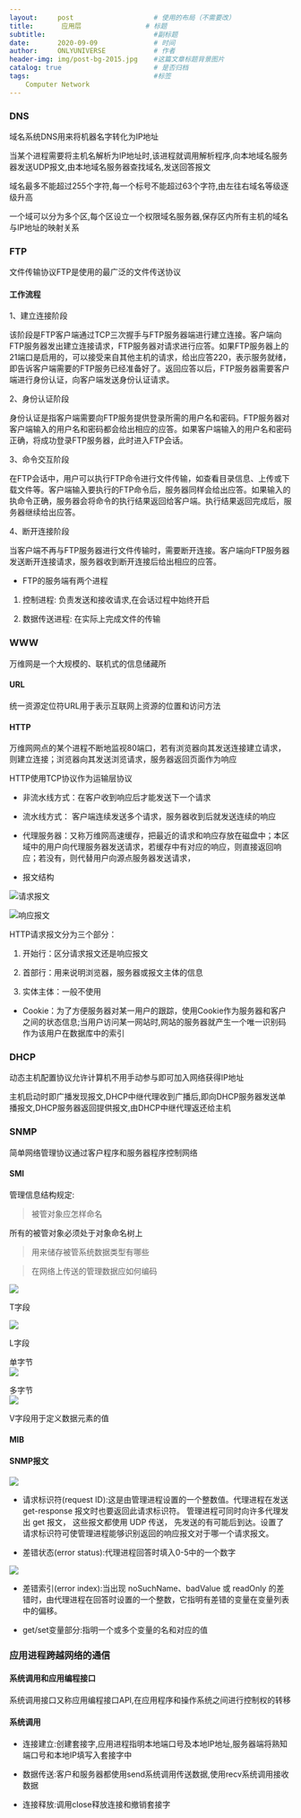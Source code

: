 ```yaml
---
layout:     post                    # 使用的布局（不需要改）
title:       应用层                # 标题 
subtitle:                           #副标题
date:       2020-09-09              # 时间
author:     ONLYUNIVERSE            # 作者
header-img: img/post-bg-2015.jpg    #这篇文章标题背景图片
catalog: true                       # 是否归档
tags:                               #标签
    Computer Network
---
```


### DNS

域名系统DNS用来将机器名字转化为IP地址

当某个进程需要将主机名解析为IP地址时,该进程就调用解析程序,向本地域名服务器发送UDP报文,由本地域名服务器查找域名,发送回答报文

域名最多不能超过255个字符,每一个标号不能超过63个字符,由左往右域名等级逐级升高

一个域可以分为多个区,每个区设立一个权限域名服务器,保存区内所有主机的域名与IP地址的映射关系

### FTP

文件传输协议FTP是使用的最广泛的文件传送协议

#### 工作流程

1、建立连接阶段

该阶段是FTP客户端通过TCP三次握手与FTP服务器端进行建立连接。客户端向FTP服务器发出建立连接请求，FTP服务器对请求进行应答。如果FTP服务器上的21端口是启用的，可以接受来自其他主机的请求，给出应答220，表示服务就绪，即告诉客户端需要的FTP服务已经准备好了。返回应答以后，FTP服务器需要客户端进行身份认证，向客户端发送身份认证请求。

2、身份认证阶段

身份认证是指客户端需要向FTP服务提供登录所需的用户名和密码。FTP服务器对客户端输入的用户名和密码都会给出相应的应答。如果客户端输入的用户名和密码正确，将成功登录FTP服务器，此时进入FTP会话。

3、命令交互阶段

在FTP会话中，用户可以执行FTP命令进行文件传输，如查看目录信息、上传或下载文件等。客户端输入要执行的FTP命令后，服务器同样会给出应答。如果输入的执命令正确，服务器会将命令的执行结果返回给客户端。执行结果返回完成后，服务器继续给出应答。

4、断开连接阶段

当客户端不再与FTP服务器进行文件传输时，需要断开连接。客户端向FTP服务器发送断开连接请求，服务器收到断开连接后给出相应的应答。

* FTP的服务端有两个进程

1. 控制进程: 负责发送和接收请求,在会话过程中始终开启

2. 数据传送进程: 在实际上完成文件的传输

### WWW

万维网是一个大规模的、联机式的信息储藏所

#### URL

统一资源定位符URL用于表示互联网上资源的位置和访问方法

#### HTTP

万维网网点的某个进程不断地监视80端口，若有浏览器向其发送连接建立请求，则建立连接；浏览器向其发送浏览请求，服务器返回页面作为响应

HTTP使用TCP协议作为运输层协议

* 非流水线方式：在客户收到响应后才能发送下一个请求

* 流水线方式： 客户端连续发送多个请求，服务器收到后就发送连续的响应

* 代理服务器：又称万维网高速缓存，把最近的请求和响应存放在磁盘中；本区域中的用户向代理服务器发送请求，若缓存中有对应的响应，则直接返回响应；若没有，则代替用户向源点服务器发送请求，

* 报文结构

![请求报文](https://wx2.sbimg.cn/2020/09/10/9wefA.png)

![响应报文](https://wx2.sbimg.cn/2020/09/10/9wwQV.png)

HTTP请求报文分为三个部分：

1. 开始行：区分请求报文还是响应报文

2. 首部行：用来说明浏览器，服务器或报文主体的信息

3. 实体主体：一般不使用

* Cookie：为了方便服务器对某一用户的跟踪，使用Cookie作为服务器和客户之间的状态信息;当用户访问某一网站时,网站的服务器就产生一个唯一识别码作为该用户在数据库中的索引  

### DHCP

动态主机配置协议允许计算机不用手动参与即可加入网络获得IP地址

主机启动时即广播发现报文,DHCP中继代理收到广播后,即向DHCP服务器发送单播报文,DHCP服务器返回提供报文,由DHCP中继代理返还给主机

### SNMP

简单网络管理协议通过客户程序和服务器程序控制网络

#### SMI

管理信息结构规定:

> 被管对象应怎样命名

所有的被管对象必须处于对象命名树上

> 用来储存被管系统数据类型有哪些

> 在网络上传送的管理数据应如何编码

![ ](https://wx2.sbimg.cn/2020/09/11/9YLE6.png)

T字段

![ ](https://wx2.sbimg.cn/2020/09/11/9YJ17.png)

L字段

单字节  
![ ](https://wx2.sbimg.cn/2020/09/11/9YsPV.png)

多字节  
![ ](https://wx2.sbimg.cn/2020/09/11/9YgSA.png)

V字段用于定义数据元素的值

#### MIB

#### SNMP报文

![ ](https://wx1.sbimg.cn/2020/09/12/9xGeT.png)

* 请求标识符(request ID):这是由管理进程设置的一个整数值。代理进程在发送 get-response 报文时也要返回此请求标识符。 管理进程可同时向许多代理发出 get 报文， 这些报文都使用 UDP 传送， 先发送的有可能后到达。设置了请求标识符可使管理进程能够识别返回的响应报文对于哪一个请求报文。

* 差错状态(error status):代理进程回答时填入0-5中的一个数字

![ ](https://wx1.sbimg.cn/2020/09/12/9xJVm.png)

* 差错索引(error index):当出现 noSuchName、badValue 或 readOnly 的差错时，由代理进程在回答时设置的一个整数，它指明有差错的变量在变量列表中的偏移。

* get/set变量部分:指明一个或多个变量的名和对应的值

### 应用进程跨越网络的通信

#### 系统调用和应用编程接口

系统调用接口又称应用编程接口API,在应用程序和操作系统之间进行控制权的转移

#### 系统调用

* 连接建立:创建套接字,应用进程指明本地端口号及本地IP地址,服务器端将熟知端口号和本地IP填写入套接字中

* 数据传送:客户和服务器都使用send系统调用传送数据,使用recv系统调用接收数据

* 连接释放:调用close释放连接和撤销套接字
